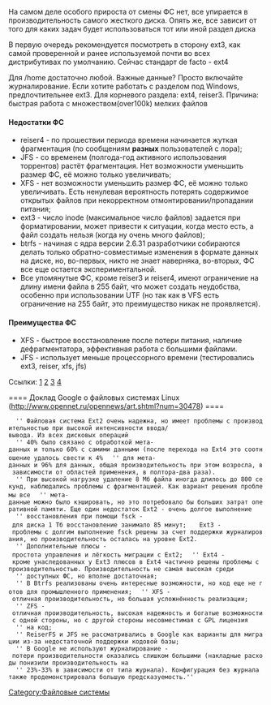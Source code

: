 На самом деле особого прироста от смены ФС нет, все упирается в
производительность самого жесткого диска. Опять же, все зависит
от того для каких задач будет использоваться тот или иной раздел диска

В первую очередь рекомендуется посмотреть в сторону ext3, как самой
проверенной и ранее используемой почти во всех дистрибутивах по
умолчанию. Сейчас стандарт de facto - ext4

Для /home достаточно любой. Важные данные? Просто включайте
журналирование. Если хотите работать с разделом под
Windows, предпочтительнее ext3.
Для корневого раздела: ext4, reiser3. Причина: быстрая работа с
множеством(over100k) мелких файлов

#### Недостатки ФС

  - reiser4 - по прошествии периода времени начинается жуткая
    фрагментация (по сообщениям **разных** пользователей с
    лора);
  - JFS - со временем (полгода-год активного использования торрентов)
    растёт фрагментация. Нет возможности уменьшить размер ФС, её
    можно только увеличивать;
  - XFS - нет возможности уменьшить размер ФС, её можно только
    увеличивать. Есть ненулевая вероятность потерять
    содержимое открытых файлов при некорректном
    отмонтировании/пропадании питания;
  - ext3 - число inode (максимальное число файлов) задается при
    форматировании, может привести к ситуации, когда место
    есть, а файл создать нельзя (когда ну очень много файлов);
  - btrfs - начиная с ядра версии 2.6.31 разработчики собираются делать
    только обратно-совместимые изменения в формате данных на диске, но,
    во-первых, никто не знает наверняка, во-вторых, ФС все еще остается
    экспериментальной.
  - Все упомянутые ФС, кроме reiser3 и reiser4, имеют ограничение на
    длину имени файла в 255 байт, что может создать неудобства,
    особенно при использовании UTF (но так как в VFS есть
    ограничение на 255 байт, это преимущество никак не
    проявляется).

#### Преимущества ФС

  - XFS - быстрое восстановление после потери питания, наличие
    дефрагментатора, эффективная работа с большими файлами.
  - JFS - использует меньше процессорного времени (тестировались ext3,
    reiser, xfs, jfs)

Ссылки:
[1](http://www.linux.org.ru/wiki/en/Reiser4)
[2](http://xgu.ru/wiki/ext4)
[3](http://en.wikipedia.org/wiki/Comparison_of_file_systems)
[4](http://www.debian-administration.org/articles/388)


\==== Доклад Google о файловых системах Linux
(http://www.opennet.ru/opennews/art.shtml?num=30478) ====

`  '' Файловая система Ext2 очень надежна, но имеет проблемы с производительностью при высокой интенсивности ввода/вывода. Из всех дисковых операций`
`  '' 40% было связано с обработкой мета-данных и только 60% с самими данными (после перехода на Ext4 это соотношение удалось свести к 4%`
`  '' для мета-данных и 96% для данных, общая производительность при этом возросла, в зависимости от областей применения, в полтора-два раза).`
`  '' При высокой нагрузке удаление 8 Мб файла иногда длилось до 800 секунд, наблюдались проблемы с фрагментацией. Как вариант решения проблемы все`
`  '' мета-данные можно было кэшировать, но это потребовало бы больших затрат оперативной памяти. Еще один недостаток Ext2 - очень долгое выполнение`
`  '' восстановления при помощи fsck - для диска 1 Тб восстановление занимало 85 минут;`
`   Ext3 - проблемы с долгим выполнение fsck решены за счет поддержки журналирования, но производительность осталась на уровне Ext2.`
`  '' Дополнительные плюсы - простота управления и лёгкость миграции с Ext2;`
`  '' Ext4 - кроме унаследованных у Ext3 плюсов в Ext4 частично решены проблемы с производительностью. Производительность не самая высокая среди`
`  '' доступных ФС, но вполне достаточная;`
`  '' В Btrfs реализованы очень интересные возможности, но код еще не готов для промышленного применения;`
`  '' XFS - отличная производительность, но большая усложнённость реализации;`
`  '' ZFS - отличная производительность, высокая надежность и богатые возможности с одной стороны, но с другой стороны несовместимая с GPL лицензия`
`  '' на код;`
`  '' ReiserFS и JFS не рассматривались в Google как варианты для миграции из-за недостаточной поддержки кодовой базы;`
`  '' В Google не используют журналирование - потери производительности оказались слишком большими (накладные расходы понизили производительность на`
`  '' 23%-33% в зависимости от типа журнала). Конфигурация без журнала также продемонстрировала большую предсказуемость.'' `

[Category:Файловые системы](Category:Файловые_системы "wikilink")